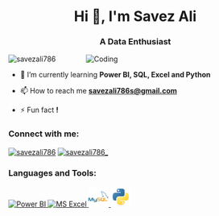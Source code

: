 <h1 align="center">Hi 👋, I'm Savez Ali</h1>
<h3 align="center">A Data Enthusiast</h3>
<img align="right" alt="Coding" width="350" src="https://cdn.dribbble.com/users/14356/screenshots/1215165/media/ba584d32cce82a022c48cd053c26bd62.gif">

<p align="left"> <img src="https://komarev.com/ghpvc/?username=savezali786&label=Profile%20views&color=0e75b6&style=flat" alt="savezali786" /> </p>

- 🌱 I’m currently learning **Power BI, SQL, Excel and Python**

- 📫 How to reach me **savezali786s@gmail.com**

- ⚡ Fun fact **!**

<h3 align="left">Connect with me:</h3>
<p align="left">
<a href="https://linkedin.com/in/savez-ali" target="blank"><img align="center" src="https://raw.githubusercontent.com/rahuldkjain/github-profile-readme-generator/master/src/images/icons/Social/linked-in-alt.svg" alt="savezali786" height="30" width="40" /></a>
<a href="https://instagram.com/savezali786_" target="blank"><img align="center" src="https://raw.githubusercontent.com/rahuldkjain/github-profile-readme-generator/master/src/images/icons/Social/instagram.svg" alt="savezali786_" height="30" width="40" /></a>
</p>

<h3 align="left">Languages and Tools:</h3>
<p align="left"> <a href="https://www.microsoft.com/en-us/power-platform/products/power-bi" target="_blank" rel="noreferrer"> <img src="https://149510500.v2.pressablecdn.com/wp-content/uploads/2023/12/New_Power_BI_Logo.svg.png" alt="Power BI" width="40" height="40"/> <a href="https://www.microsoft.com/en/microsoft-365/excel?market=af" target="_blank" rel="noreferrer"> <img src="https://mailmeteor.com/logos/assets/PNG/Microsoft_Office_Excel_Logo_256px.png" alt="MS Excel" width="40" height="40"/> <a href="https://www.mysql.com/" target="_blank" rel="noreferrer"> <img src="https://raw.githubusercontent.com/devicons/devicon/master/icons/mysql/mysql-original-wordmark.svg" alt="mysql" width="40" height="40"/> </a> <a href="https://www.python.org" target="_blank" rel="noreferrer"> <img src="https://raw.githubusercontent.com/devicons/devicon/master/icons/python/python-original.svg" alt="python" width="40" height="40"/> </a> </p>
